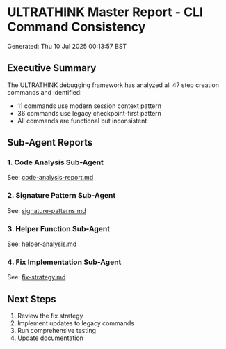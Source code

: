 # ULTRATHINK Master Report - CLI Command Consistency

Generated: Thu 10 Jul 2025 00:13:57 BST

## Executive Summary

The ULTRATHINK debugging framework has analyzed all 47 step creation commands and identified:
- 11 commands use modern session context pattern
- 36 commands use legacy checkpoint-first pattern
- All commands are functional but inconsistent

## Sub-Agent Reports

### 1. Code Analysis Sub-Agent
See: [code-analysis-report.md](code-analysis-report.md)

### 2. Signature Pattern Sub-Agent
See: [signature-patterns.md](signature-patterns.md)

### 3. Helper Function Sub-Agent
See: [helper-analysis.md](helper-analysis.md)

### 4. Fix Implementation Sub-Agent
See: [fix-strategy.md](fix-strategy.md)

## Next Steps

1. Review the fix strategy
2. Implement updates to legacy commands
3. Run comprehensive testing
4. Update documentation

